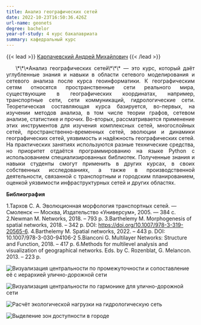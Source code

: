 ```yaml
---
title: Анализ географических сетей
date: 2022-10-23T16:50:36.426Z
url-name: geonets
degree: bachelor
year-of-study: 4 курс бакалавриата
summary: кафедральный курс
---
```

{{< lead >}} [Карпачевский Андрей Михайлович](https://istina.msu.ru/profile/IOWq750/) {{< /lead >}}

<div style="text-align: justify; text-indent: 25px;">
\*\*\*Анализ географических сетей\*\*\* — это курс, который даёт углубленные знания и навыки в области сетевого моделирования и сетевого анализа после курса геоинформатики. К географическим сетям относятся пространственные сети реального мира, существующие в географических координатах, например, транспортные сети, сети коммуникаций, гидрологические сети. Теоретическая составляющая курса базируется, во-первых, на изучении методов анализа, в том числе теории графов, сетевом анализе, статистике и прочих. Во-вторых, рассматривается применение этих инструментов для изучения комплексных сетей, многослойных сетей, пространственно-временных сетей, эволюции и динамики географических сетей, уязвимость и надёжность географических сетей. На практических занятиях используются разные технические средства, но приоритет отдаётся программированию на языке Python с использованием специализированных библиотек. Полученные знания и навыки студенты смогут применить в других курсах, в своих собственных исследованиях, а также в производственной деятельности, связанной с транспортным и городским планированием, оценкой уязвимости инфраструктурных сетей и других областях. </div>

**Библиография**

1.Тархов С. А. Эволюционная морфология транспортных сетей. — Смоленск — Москва, Издательство «Универсум», 2005. — 384 с.
2.Newman M. Networks, 2018. – 793 p.
3.Barthelemy M. Morphogenesis of spatial networks, 2018. – 342 p. DOI: https://doi.org/10.1007/978-3-319-20565-6.
4.Barthelemy M. Spatial networks, 2022. – 443 p. DOI: 10.1007/978-3-030-94106-2
5.Bianconi G. Multilayer Networks: Structure and Function, 2018. – 417 p.
6.Methods for multilevel analysis and visualization of geographical networks. Eds. by C. Rozenblat, G. Melancon. 2013. – 223 p.

![Визуализация центральности по промежуточности и сопоставление её с иерархией улично-дорожной сети](img/geonets_1_harmonic.png "Визуализация центральности по промежуточности и сопоставление её с иерархией улично-дорожной сети")

![Визуализация центральности по гармонике для улично-дорожной сети](img/geonets_2_hierarchy.png "Визуализация центральности по гармонике для улично-дорожной сети")

![Расчёт экологической нагрузки на гидрологическую сеть](img/geonets_3_murmansk_1.png "Расчёт экологической нагрузки на гидрологическую сеть")

![Выделение зон доступности в городе](img/geonets_4_network_bali_1.jpg "Выделение зон доступности в городе")